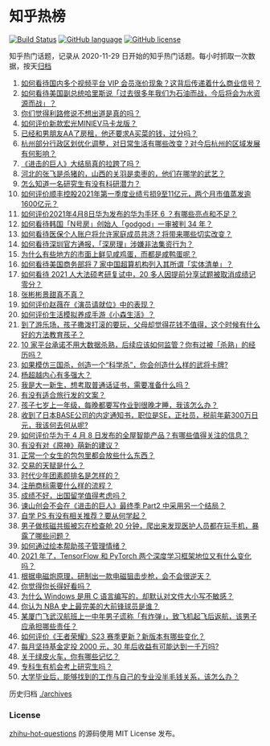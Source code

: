 # 知乎热榜
[![Build Status](https://github.com/ToWeLong/zhihu-hot-questions/workflows/CI/badge.svg)](https://github.com/ToWeLong/zhihu-hot-questions/actions)
[![GitHub language](https://img.shields.io/badge/language-golang-orange.svg)](https://golang.org/)
[![GitHub license](https://img.shields.io/github/license/ToWeLong/zhihu-hot-questions)](https://github.com/ToWeLong/zhihu-hot-questions/blob/main/LICENSE)

知乎热门话题，记录从 2020-11-29 日开始的知乎热门话题。每小时抓取一次数据，按天[归档](./archives)

<!-- BEGIN -->

1. [如何看待国内多个视频平台 VIP 会员涨价现象？这背后传递着什么商业信号？](https://www.zhihu.com/question/453553720)
1. [如何看待美国副总统哈里斯说「过去很多年我们为石油而战，今后将会为水资源而战」？](https://www.zhihu.com/question/453600213)
1. [你们觉得利路修说不想出道是真的吗？](https://www.zhihu.com/question/453360778)
1. [如何评价新款宏光MINIEV马卡龙版？](https://www.zhihu.com/question/453595452)
1. [已经和男朋友AA了房租，他还要求A买菜的钱，过分吗？](https://www.zhihu.com/question/453271533)
1. [杭州部分行政区划优化调整，对日常生活有哪些改变？对今后杭州的区域发展有何影响？](https://www.zhihu.com/question/453629553)
1. [《进击的巨人》大结局真的拉跨了吗？](https://www.zhihu.com/question/453502359)
1. [河北的张飞是杀猪的，山西的关羽是卖枣的，他们在哪学的武艺？](https://www.zhihu.com/question/426938125)
1. [怎么知道一名研究生有没有科研潜力？](https://www.zhihu.com/question/367370829)
1. [如何评价顺丰控股2021年第一季度业绩亏损9至11亿元，两个月市值蒸发逾1600亿元？](https://www.zhihu.com/question/453657036)
1. [如何评价2021年4月8日华为发布的华为手环 6 ？有哪些亮点和不足？](https://www.zhihu.com/question/453597915)
1. [如何看待韩国「N号房」创始人「godgod」一审被判 34 年？](https://www.zhihu.com/question/453540321)
1. [如何看待医保个人账户将允许家庭成员共济？将带来哪些切实改变？](https://www.zhihu.com/question/453657229)
1. [如何看待深圳官方通报，「深房理」涉嫌非法集资行为？](https://www.zhihu.com/question/453586188)
1. [为什么有些地方的市面上鲜见咸鸡蛋，而都是咸鸭蛋呢？](https://www.zhihu.com/question/453408930)
1. [如何看待美国商务部将 7 家中国超算机构列入其所谓「实体清单」？](https://www.zhihu.com/question/453630586)
1. [如何看待 2021 人大法硕考研复试中，20 多人因提前分享试题被取消成绩记零分？](https://www.zhihu.com/question/453360850)
1. [张彬彬景甜真不真？](https://www.zhihu.com/question/452503823)
1. [如何评价赵薇在《演员请就位》中的表现？](https://www.zhihu.com/question/342160208)
1. [如何评价生活模拟养成手游《小森生活》？](https://www.zhihu.com/question/452142647)
1. [到了游乐场，孩子撒泼打滚的要玩，父母却觉得花钱不值得，这个时候有什么好的方法教育孩子？](https://www.zhihu.com/question/448013594)
1. [10 家平台承诺不用大数据杀熟，后续应该如何监管？你有过被「杀熟」的经历吗？](https://www.zhihu.com/question/453666999)
1. [如果模仿三国杀，创造一个“科学杀”，你会创造什么样的武将卡牌?](https://www.zhihu.com/question/452646740)
1. [杨超越内心有多强大？](https://www.zhihu.com/question/450975727)
1. [我是大一新生，想考取普通话证书，需要准备什么吗？](https://www.zhihu.com/question/343015272)
1. [有没有适合旅行发的文案？](https://www.zhihu.com/question/446298373)
1. [孩子七岁上一年级，每晚都要写作业到很晚才睡，我该怎么办？](https://www.zhihu.com/question/453264257)
1. [收到了日本BASE公司的内定通知书，职位是SE，正社员，税前年薪300万日元，我该何去何从呢?](https://www.zhihu.com/question/450000522)
1. [如何评价华为于 4 月 8 日发布的全屋智能产品？有哪些值得关注的信息？](https://www.zhihu.com/question/453594570)
1. [有没有对《原神》萌新的建议？](https://www.zhihu.com/question/433204646)
1. [正常一个女生的包包里都会放些什么东西？](https://www.zhihu.com/question/314687953)
1. [交易的天赋是什么？](https://www.zhihu.com/question/453209177)
1. [时代少年团素颜排名是怎样的？](https://www.zhihu.com/question/441766123)
1. [注册商标需要什么样的流程？](https://www.zhihu.com/question/451723371)
1. [成绩不好，出国留学值得考虑吗？](https://www.zhihu.com/question/446354504)
1. [谏山创会不会在《进击的巨人》最终季 Part2 中采用另一个结局？](https://www.zhihu.com/question/453527137)
1. [自学 PS 有没有相关推荐？要从何学起？](https://www.zhihu.com/question/448154766)
1. [男子做核磁共振被忘在检查舱 20 分钟，爬出来发现医护人员都在玩手机，暴露了哪些问题？](https://www.zhihu.com/question/453486956)
1. [如何通过绘本帮助孩子管理情绪？](https://www.zhihu.com/question/451890034)
1. [2021 年了，TensorFlow 和 PyTorch 两个深度学习框架地位又有什么变化吗？](https://www.zhihu.com/question/452749603)
1. [根据电磁炮原理，研制出一款电磁狙击步枪，会不会很逆天？](https://www.zhihu.com/question/268533882)
1. [你觉得你长得好看吗？](https://www.zhihu.com/question/429414606)
1. [为什么 Windows 是用 C 语言编写的，却默认对文件大小写不敏感？](https://www.zhihu.com/question/443835000)
1. [你认为 NBA 史上最完美的大前锋球员是谁？](https://www.zhihu.com/question/452677734)
1. [某厦门飞武汉航班上一中年男子谎称「有炸弹」，致飞机起飞后返航，该男子应承担哪些责任？](https://www.zhihu.com/question/453520554)
1. [如何评价《王者荣耀》S23 赛季更新？新版本有哪些变化？](https://www.zhihu.com/question/453399219)
1. [每月坚持基金定投 2000 元，30 年后收益有可能达到一千万吗?](https://www.zhihu.com/question/450007148)
1. [关于绿皮火车，你有哪些记忆？](https://www.zhihu.com/question/453150452)
1. [专科生有机会考上研究生吗？](https://www.zhihu.com/question/445977207)
1. [大学毕业后，能够找到的工作与自己的专业没半毛钱关系，该怎么办？](https://www.zhihu.com/question/453483009)

<!-- END -->

历史归档 [./archives](./archives)


### License
[zhihu-hot-questions](https://github.com/towelong/zhihu-hot-questions) 的源码使用 MIT License 发布。